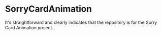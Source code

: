 # SorryCardAnimation
 It's straightforward and clearly indicates that the repository is for the Sorry Card Animation project.
